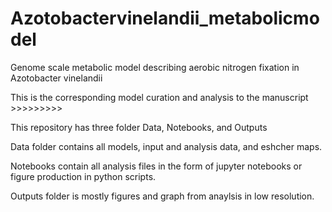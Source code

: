 # Azotobactervinelandii_metabolicmodel
Genome scale metabolic model describing aerobic nitrogen fixation in Azotobacter vinelandii 


This is the corresponding model curation and analysis to the manuscript >>>>>>>>>

This repository has three folder Data, Notebooks, and Outputs

Data folder contains all models, input and analysis data, and eshcher maps. 

Notebooks contain all analysis files in the form of jupyter notebooks or figure production in python scripts. 

Outputs folder is mostly figures and graph from anaylsis in low resolution. 

